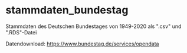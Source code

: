 # stammdaten_bundestag
Stammdaten des Deutschen Bundestages von 1949-2020 als ".csv" und ".RDS"-Datei

Datendownload: https://www.bundestag.de/services/opendata
